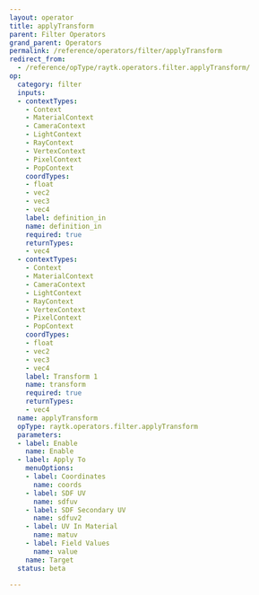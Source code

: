```yaml
---
layout: operator
title: applyTransform
parent: Filter Operators
grand_parent: Operators
permalink: /reference/operators/filter/applyTransform
redirect_from:
  - /reference/opType/raytk.operators.filter.applyTransform/
op:
  category: filter
  inputs:
  - contextTypes:
    - Context
    - MaterialContext
    - CameraContext
    - LightContext
    - RayContext
    - VertexContext
    - PixelContext
    - PopContext
    coordTypes:
    - float
    - vec2
    - vec3
    - vec4
    label: definition_in
    name: definition_in
    required: true
    returnTypes:
    - vec4
  - contextTypes:
    - Context
    - MaterialContext
    - CameraContext
    - LightContext
    - RayContext
    - VertexContext
    - PixelContext
    - PopContext
    coordTypes:
    - float
    - vec2
    - vec3
    - vec4
    label: Transform 1
    name: transform
    required: true
    returnTypes:
    - vec4
  name: applyTransform
  opType: raytk.operators.filter.applyTransform
  parameters:
  - label: Enable
    name: Enable
  - label: Apply To
    menuOptions:
    - label: Coordinates
      name: coords
    - label: SDF UV
      name: sdfuv
    - label: SDF Secondary UV
      name: sdfuv2
    - label: UV In Material
      name: matuv
    - label: Field Values
      name: value
    name: Target
  status: beta

---
```

